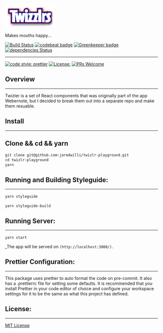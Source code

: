 ![Twizlrs](https://github.com/jaredwilli/twizlr-playground/blob/master/src/img/twizlr.png?raw=true)

Makes mouths happy...

[![Build Status](https://travis-ci.org/jaredwilli/twizlr-playground.svg?branch=build-path)](https://travis-ci.org/jaredwilli/twizlr-playground)
[![codebeat badge](https://codebeat.co/badges/1396f00a-f7ce-43a0-af73-1bfc2298213c)](https://codebeat.co/projects/github-com-jaredwilli-twizlr-playground-master)
[![Greenkeeper badge](https://badges.greenkeeper.io/jaredwilli/twizlr-playground.svg)](https://greenkeeper.io/)
[![dependencies Status](https://david-dm.org/jaredwilli/twizlr-playground/status.svg)](https://david-dm.org/jaredwilli/twizlr-playground)

--------

[![code style: prettier](https://img.shields.io/badge/code_style-prettier-ff69b4.svg?style=flat-square)](https://github.com/prettier/prettier)
[![License:](https://img.shields.io/npm/l/cross-env.svg?style=flat-square)](https://github.com/jaredwilli/twizlr-playground/blob/master/other/LICENSE)
[![PRs Welcome](https://img.shields.io/badge/PRs-welcome-brightgreen.svg?style=flat-square)](http://makeapullrequest.com)


## Overview
-------

Twizler is a set of React components that was originally part of the app Webernote, but I decided to break them out into a separate repo and make them resuable.


## Install
-------

## Clone && cd && yarn
```
git clone git@github.com:jaredwilli/twizlr-playground.git
cd twizlr-playground
yarn
```

## Running and Building Styleguide:
-------

`yarn styleguide`

`yarn styleguide-build`


## Running Server:
-------
`yarn start`

_The app will be served on `(http://localhost:3000/)`.


## Prettier Configuration:
-------

This package uses prettier to auto format the code on pre-commit. It also has a .prettierrc file for setting some defaults. It is recommended that you install Prettier in your code editor of choice and configure your workspace settings for it to be the same as what this project has defined.


## License:
-------

[MIT License](https://opensource.org/licenses/MIT)


